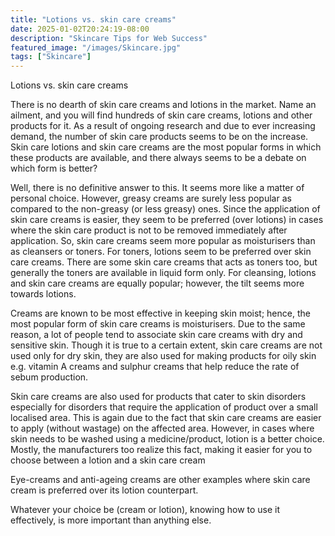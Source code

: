 ```yaml
---
title: "Lotions vs. skin care creams"
date: 2025-01-02T20:24:19-08:00
description: "Skincare Tips for Web Success"
featured_image: "/images/Skincare.jpg"
tags: ["Skincare"]
---
```


Lotions vs. skin care creams 

There is no dearth of skin care creams and lotions in the market. Name an ailment, and you will find hundreds of skin care creams, lotions and other products for it. As a result of ongoing research and due to ever increasing demand, the number of skin care products seems to be on the increase. Skin care lotions and skin care creams are the most popular forms in which these products are available, and there always seems to be a debate on which form is better?

Well, there is no definitive answer to this. It seems more like a matter of personal choice. However, greasy creams are surely less popular as compared to the non-greasy (or less greasy) ones. Since the application of skin care creams is easier, they seem to be preferred (over lotions) in cases where the skin care product is not to be removed immediately after application. So, skin care creams seem more popular as moisturisers than as cleansers or toners. For toners, lotions seem to be preferred over skin care creams. There are some skin care creams that acts as toners too, but generally the toners are available in liquid form only. For cleansing, lotions and skin care creams are equally popular; however, the tilt seems more towards lotions. 

Creams are known to be most effective in keeping skin moist; hence, the most popular form of skin care creams is moisturisers. Due to the same reason, a lot of people tend to associate skin care creams with dry and sensitive skin. Though it is true to a certain extent, skin care creams are not used only for dry skin, they are also used for making products for oily skin e.g. vitamin A creams and sulphur creams that help reduce the rate of sebum production.

Skin care creams are also used for products that cater to skin disorders especially for disorders that require the application of product over a small localised area. This is again due to the fact that skin care creams are easier to apply (without wastage) on the affected area. However, in cases where skin needs to be washed using a medicine/product, lotion is a better choice. Mostly, the manufacturers too realize this fact, making it easier for you to choose between a lotion and a skin care cream

Eye-creams and anti-ageing creams are other examples where skin care cream is preferred over its lotion counterpart.

Whatever your choice be (cream or lotion), knowing how to use it effectively, is more important than anything else. 


